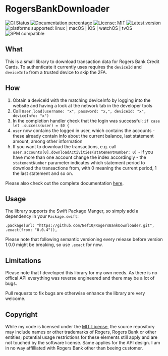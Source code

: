 # RogersBankDownloader

[![CI Status](https://github.com/Nef10/RogersBankDownloader/workflows/CI/badge.svg?event=push)](https://github.com/Nef10/RogersBankDownloader/actions?query=workflow%3A%22CI%22) [![Documentation percentage](https://nef10.github.io/RogersBankDownloader/badge.svg)](https://nef10.github.io/RogersBankDownloader/) [![License: MIT](https://img.shields.io/github/license/Nef10/RogersBankDownloader)](https://github.com/Nef10/RogersBankDownloader/blob/main/LICENSE) [![Latest version](https://img.shields.io/github/v/release/Nef10/RogersBankDownloader?label=SemVer&sort=semver)](https://github.com/Nef10/RogersBankDownloader/releases) ![platforms supported: linux | macOS | iOS | watchOS | tvOS](https://img.shields.io/badge/platform-linux%20%7C%20macOS%20%7C%20iOS%20%7C%20watchOS%20%7C%20tvOS-blue) ![SPM compatible](https://img.shields.io/badge/SPM-compatible-blue)

## What

This is a small library to download transaction data for Rogers Bank Credit Cards. To authenticate it currently uses requires the `deviceId` and `deviceInfo` from a trusted device to skip the 2FA.

## How

1) Obtain a deviceId with the matching deviceInfo by logging into the website and having a look at the network tab in the developer tools
2) Call `User.load(username: "x", password: "x,", deviceId: "x", deviceInfo: "x")`
3) In the completion handler check that the login was successful: `if case let .success(user) = $0 {`
4) `user` now contains the logged in user, which contains the accounts - these already contain info about the current balance, last statement amount, among other information
5) If you want to download the transactions, e.g. call `user.accounts[0].downloadActivities(statementNumber: 0)` - if you have more than one account change the index accordingly - the `statementNumber` parameter indicates which statement period to download the transactions from, with 0 meaning the current period, 1 the last statement and so on.

Please also check out the complete documentation [here](https://nef10.github.io/RogersBankDownloader/).

## Usage

The library supports the Swift Package Manger, so simply add a dependency in your `Package.swift`:

```
.package(url: "https://github.com/Nef10/RogersBankDownloader.git", .exact(from: "0.0.4")),
```

Please note that following semantic versioning every release before version 1.0.0 might be breaking, so use `.exact` for now.

## Limitations

Please note that I developed this library for my own needs. As there is no offical API everything was reverse engineered and there may be a lot of bugs.

Pull requests to fix bugs are otherwise enhance the library are very welcome.

## Copyright

While my code is licensed under the [MIT License](https://github.com/Nef10/RogersBankDownloader/blob/main/LICENSE), the source repository may include names or other trademarks of Rogers, Rogers Bank or other entities; potential usage restrictions for these elements still apply and are not touched by the software license. Same applies for the API design. I am in no way affilliated with Rogers Bank other than beeing customer.
